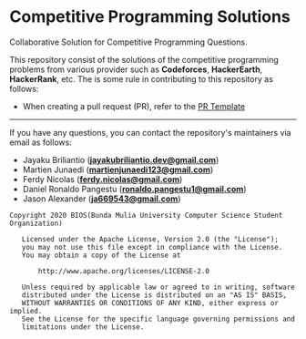 # Competitive Programming Solutions
Collaborative Solution for Competitive Programming Questions.

This repository consist of the solutions of the competitive programming problems from various provider such as **Codeforces**, **HackerEarth**, **HackerRank**, etc. The is some rule in contributing to this repository as follows:
- When creating a pull request (PR), refer to the [PR Template](./TEMPLATES/PR.template.md)

---
If you have any questions, you can contact the repository's maintainers via email as follows:
- Jayaku Briliantio (**jayakubriliantio.dev@gmail.com**)
- Martien Junaedi (**martienjunaedi123@gmail.com**)
- Ferdy Nicolas (**ferdy.nicolas@gmail.com**)
- Daniel Ronaldo Pangestu (**ronaldo.pangestu1@gmail.com**)
- Jason Alexander (**ja669543@gmail.com**)

```
Copyright 2020 BIOS(Bunda Mulia University Computer Science Student Organization)

   Licensed under the Apache License, Version 2.0 (the "License");
   you may not use this file except in compliance with the License.
   You may obtain a copy of the License at

       http://www.apache.org/licenses/LICENSE-2.0

   Unless required by applicable law or agreed to in writing, software
   distributed under the License is distributed on an "AS IS" BASIS,
   WITHOUT WARRANTIES OR CONDITIONS OF ANY KIND, either express or implied.
   See the License for the specific language governing permissions and
   limitations under the License.
```

